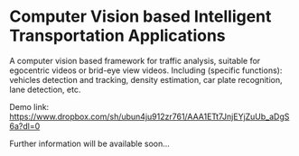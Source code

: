 # Computer Vision based Intelligent Transportation Applications
A computer vision based framework for traffic analysis, suitable for egocentric videos or brid-eye view videos. Including (specific functions): vehicles detection and tracking, density estimation, car plate recognition, lane detection, etc.

Demo link: https://www.dropbox.com/sh/ubun4ju912zr761/AAA1ETt7JnjEYjZuUb_aDgS6a?dl=0

Further information will be available soon...
